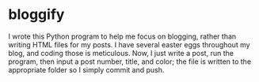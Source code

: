# bloggify
I wrote this Python program to help me focus on blogging, rather than writing HTML files for my posts. I have several easter eggs throughout my blog, and coding those is meticulous. Now, I just write a post, run the program, then input a post number, title, and color; the file is written to the appropriate folder so I simply commit and push.
